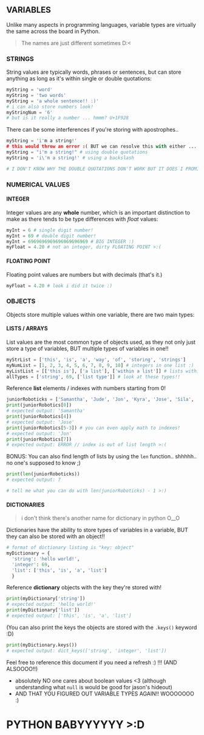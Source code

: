 ## VARIABLES
Unlike many aspects in programming languages, variable types are virtually the same across the board in Python.
> The names are just different sometimes D:<

### STRINGS
String values are typically words, phrases or sentences, but can store anything as long as it's within single or double quotations: 
``` python
myString = 'word'
myString = 'two words'
myString = 'a whole sentence!! :)'
# i can also store numbers look!
myStringNum = '6'
# but is it really a number ... hmmm? U+1F928
```
There can be some interferences if you're storing with apostrophes.. 
``` python
myString = 'i'm a string!'
# this would throw an error :( BUT we can resolve this with either ...
myString = "i'm a string!" # using double quotations
myString = 'i\'m a string!' # using a backslash

# I DON'T KNOW WHY THE DOUBLE QUOTATIONS DON'T WORK BUT IT DOES I PROMISE :')
```
### NUMERICAL VALUES
#### INTEGER
Integer values are any **whole** number, which is an important distinction to make as there tends to be type differences with *float* values:
``` python
myInt = 6 # single digit number!
myInt = 69 # double digit number!
myInt = 6969696969696969696969 # BIG INTEGER :)
myFloat = 4.20 # not an integer, dirty FLOATING POINT >:(
```
#### FLOATING POINT
Floating point values are numbers but with decimals (that's it.)
``` python
myFloat = 4.20 # look i did it twice :)
```

### OBJECTS
Objects store multiple values within one variable, there are two main types:

#### LISTS / ARRAYS
List values are the most common type of objects used, as they not only just store a type of variables, BUT multiple types of variables in one!!
``` python 
myStrList = ['this', 'is', 'a', 'way', 'of', 'storing', 'strings']
myNumList = [1, 2, 3, 4, 5, 6, 7, 8, 9, 10] # integers in one list :)
myListList = [['this is'], ['a list'], ['within a list']] # lists within lists!!
allTypes = ['string', 69, ['list type']] # look at these types!!
```
Reference **list** elements / indexes with numbers starting from 0!
``` python
juniorRoboticks = ['Samantha', 'Jude', 'Jon', 'Kyra', 'Jose', 'Sila', 'Brian']
print(juniorRobotics[0])
# expected output: 'Samantha'
print(juniorRobotics[4])
# expected output: 'Jose'
print(juniorRobotics[5-3]) # you can even apply math to indexes!
# expected output: 'Jon'
print(juniorRobotics[7])
# expected output: ERROR // index is out of list length >:(
```
BONUS: You can also find length of lists by using the `len` function.. shhhhh.. no one's supposed to know ;)
``` python 
print(len(juniorRoboticks))
# expected output: 7

# tell me what you can do with len(juniorRoboticks) - 1 >:)
```
#### DICTIONARIES
> i don't think there's another name for dictionary in python O__O 

Dictionaries have the ability to store types of variables in a variable, BUT they can also be stored with an object!!
``` python
# format of dictionary listing is "key: object"
myDictionary = {
  'string': 'hello world!', 
  'integer': 69, 
  'list': ['this', 'is', 'a', 'list']
  }
```
Reference **dictionary** objects with the key they're stored with!
``` python
print(myDictionary['string']) 
# expected output: 'hello world!'
print(myDictionary['list'])
# expected output: ['this', 'is', 'a', 'list']
```
(You can also print the keys the objects are stored with the `.keys()` keyword :D) 
``` python
print(myDictionary.keys())
# expected output: dict_keys(['string', 'integer', 'list'])
```
Feel free to reference this document if you need a refresh :) !!! (AND ALSOOOO!!)
- absolutely NO one cares about boolean values <3 (although understanding what `null` is would be good for jason's hideout)
- AND THAT YOU FIGURED OUT VARIABLE TYPES AGAIN!! WOOOOOOO :)
# PYTHON BABYYYYYY >:D

